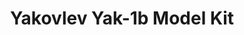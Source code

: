 ---
layout: product
title: "Yakovlev Yak-1b Model Kit"
price: "1500" 
desc: "Plastična maketa"
img_path: "/assets/img/AH70028.jpg"
brand: "Arma Hobby"
available: false
special_offer: false
new: true
soon: false
cat: "010000"
subcat: "014200"
subsubcat: "00"
sifra: "AH70028"
popular: false
---